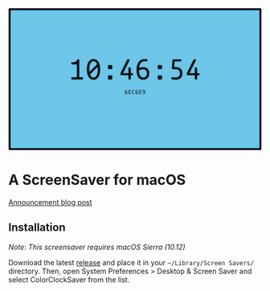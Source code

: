 ![A screenshot of the ColorClock Screensaver](./Resources/screenshot.png)

# A ScreenSaver for macOS

[Announcement blog post](https://blog.edwardloveall.com/colorclocksaver)

## Installation

_Note: This screensaver requires macOS Sierra (10.12)_

Download the latest [release](https://github.com/edwardloveall/ColorClockSaver/releases/latest) and place it in your `~/Library/Screen Savers/` directory. Then, open System Preferences > Desktop & Screen Saver and select ColorClockSaver from the list.
